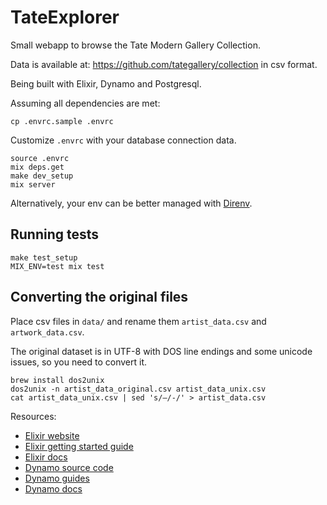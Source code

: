 # TateExplorer

Small webapp to browse the Tate Modern Gallery Collection.

Data is available at: <https://github.com/tategallery/collection> in csv format.

Being built with Elixir, Dynamo and Postgresql.

Assuming all dependencies are met:

    cp .envrc.sample .envrc

Customize `.envrc` with your database connection data.

    source .envrc
    mix deps.get
    make dev_setup
    mix server

Alternatively, your env can be better managed with [Direnv](https://github.com/zimbatm/direnv).

## Running tests

    make test_setup
    MIX_ENV=test mix test

## Converting the original files

Place csv files in `data/` and rename them `artist_data.csv` and `artwork_data.csv`.

The original dataset is in UTF-8 with DOS line endings and some unicode issues, so you need to convert it.

    brew install dos2unix
    dos2unix -n artist_data_original.csv artist_data_unix.csv
    cat artist_data_unix.csv | sed 's/–/-/' > artist_data.csv

Resources:

* [Elixir website](http://elixir-lang.org/)
* [Elixir getting started guide](http://elixir-lang.org/getting_started/1.html)
* [Elixir docs](http://elixir-lang.org/docs)
* [Dynamo source code](https://github.com/elixir-lang/dynamo)
* [Dynamo guides](https://github.com/elixir-lang/dynamo#learn-more)
* [Dynamo docs](http://elixir-lang.org/docs/dynamo)
